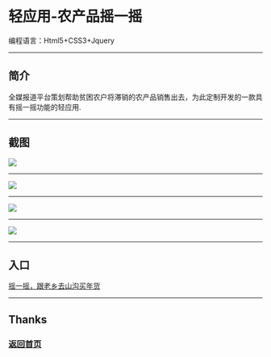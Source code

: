 # 轻应用-农产品摇一摇
<p>编程语言：Html5+CSS3+Jquery</p>

----

## 简介

全媒报道平台策划帮助贫困农户将滞销的农产品销售出去，为此定制开发的一款具有摇一摇功能的轻应用.

----

## 截图

![](https://github.com/perixiaowan/MarkdownPhotos/blob/master/project/farmshake/1.jpeg?raw=true)

----

![](https://github.com/perixiaowan/MarkdownPhotos/blob/master/project/farmshake/2.jpeg?raw=true)

----

![](https://github.com/perixiaowan/MarkdownPhotos/blob/master/project/farmshake/3.jpeg?raw=true)

----

![](https://github.com/perixiaowan/MarkdownPhotos/blob/master/project/farmshake/4.jpeg?raw=true)

----

## 入口

[摇一摇，跟老乡去山沟买年货](http://www.liuxiaowan.com/farmshake)

----

## Thanks

### [返回首页](http://www.liuxiaowan.com/keynote/)

